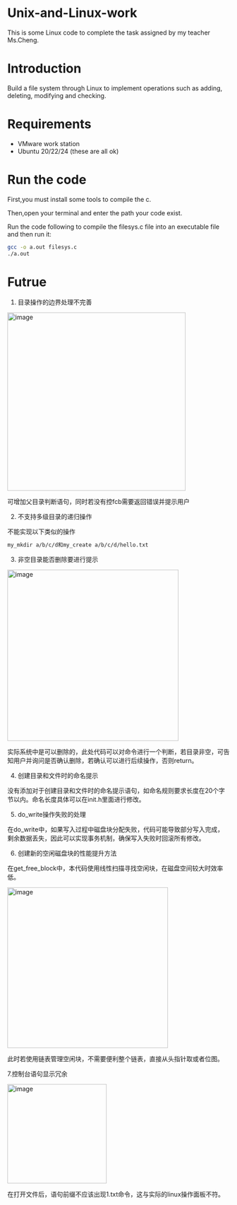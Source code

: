# Unix-and-Linux-work
This is some Linux code to complete the task assigned by my teacher Ms.Cheng.

# Introduction
Build a file system through Linux to implement operations such as adding, deleting, modifying and checking.

# Requirements
- VMware work station
- Ubuntu 20/22/24 (these are all ok)

# Run the code
First,you must install some tools to compile the c.

Then,open your terminal and enter the path your code exist.

Run the code following to compile the filesys.c file into an executable file and then run it:
```bash
gcc -o a.out filesys.c 
./a.out
```

# Futrue
1. 目录操作的边界处理不完善
<img width="404" alt="image" src="https://github.com/user-attachments/assets/b7cfe1ef-875e-4c6b-bf72-cb55fc21b2bb" />

可增加父目录判断语句，同时若没有控fcb需要返回错误并提示用户

2. 不支持多级目录的递归操作

不能实现以下类似的操作
```bash
my_mkdir a/b/c/d和my_create a/b/c/d/hello.txt
```
3. 非空目录能否删除要进行提示

<img width="388" alt="image" src="https://github.com/user-attachments/assets/e625846d-ac82-4f72-b866-2fe18a90e45e" />

实际系统中是可以删除的，此处代码可以对命令进行一个判断，若目录非空，可告知用户并询问是否确认删除，若确认可以进行后续操作，否则return。

4. 创建目录和文件时的命名提示

没有添加对于创建目录和文件时的命名提示语句，如命名规则要求长度在20个字节以内。命名长度具体可以在init.h里面进行修改。

5. do_write操作失败的处理

在do_write中，如果写入过程中磁盘块分配失败，代码可能导致部分写入完成，剩余数据丢失，因此可以实现事务机制，确保写入失败时回滚所有修改。

6. 创建新的空闲磁盘块的性能提升方法

在get_free_block中，本代码使用线性扫描寻找空闲块，在磁盘空间较大时效率低。

<img width="364" alt="image" src="https://github.com/user-attachments/assets/2d688ae6-b096-49ea-9b25-9d131b7ab075" />

此时若使用链表管理空闲块，不需要便利整个链表，直接从头指针取或者位图。

7.控制台语句显示冗余

<img width="225" alt="image" src="https://github.com/user-attachments/assets/cdc7a9f9-83cc-443a-b23c-f53f3d136020" />

在打开文件后，语句前缀不应该出现1.txt命令，这与实际的linux操作面板不符。
